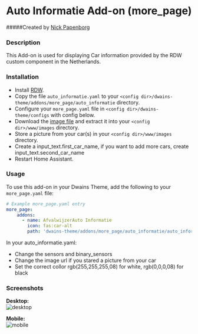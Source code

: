 # Auto Informatie Add-on (more_page)
#####Created by [Nick Papenborg](https://github.com/papy329700)

### Description
This Add-on is used for displaying Car information provided by the RDW custom component in the Netherlands.


### Installation
- Install [RDW](https://github.com/eelcohn/home-assistant-rdw).
- Copy the file `auto_informatie.yaml`  to your `<config dir>/dwains-theme/addons/more_page/auto_informatie` directory.
- Configure your `more_page.yaml` file in `<config dir>/dwains-theme/configs` with config below.
- Download the [image file](https://github.com/papy329700/dwains-theme-addons/tree/master/more_page/auto_informatie/.github/no_car.png) and extract it into your `<config dir>/www/images`  directory.
- Store a picture from your car(s) in your `<config dir>/www/images`  directory.
- Create a input_text.first_car_name, if you want to add more cars, create input_text.second_car_name 
- Restart Home Assistant.


### Usage
To use this add-on in your Dwains Theme, add the following to your `more_page.yaml` file:

```yaml
# Example more_page.yaml entry
more_page:
    addons:
      - name: AfvalwijzerAuto Informatie
        icon: fas:car-alt
        path: 'dwains-theme/addons/more_page/auto_informatie/auto_informatie.yaml'
```

In your auto_informatie.yaml: 
- Change the sensors and binary_sensors
- Change the image url if you stared a picture from your car
- Set the correct collor rgb(255,255,255,08) for white, rgb(0,0,0,08) for black


### Screenshots
**Desktop:**<br>
![desktop](https://github.com/Klumpke/dwains-theme-addons/tree/master/more_page/auto_informatie/.github/screenshots/desktop.png "desktop")

**Mobile:**<br>
![mobile](https://github.com/Klumpke/dwains-theme-addons/tree/master/more_page/auto_informatie/.github/screenshots/mobile.png "mobile")
